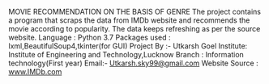 MOVIE RECOMMENDATION ON THE BASIS OF GENRE
The project contains a program that scraps the data from IMDb website and 
recommends the movie according to popularity. The data keeps refreshing 
as per the source website.
Language : Python 3.7
Packages used : lxml,BeautifulSoup4,tkinter(for GUI)
Project By :- Utkarsh Goel
Institute: Institute of Engineering and Technology,Lucknow
Branch : Information technology(First year)
Email:- Utkarsh.sky99@gmail.com
Website Source : www.IMDb.com
